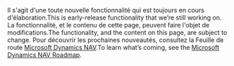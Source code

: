 <span data-ttu-id="ed079-101">Il s'agit d'une toute nouvelle fonctionnalité qui est toujours en cours d'élaboration.</span><span class="sxs-lookup"><span data-stu-id="ed079-101">This is early-release functionality that we’re still working on.</span></span> <span data-ttu-id="ed079-102">La fonctionnalité, et le contenu de cette page, peuvent faire l'objet de modifications.</span><span class="sxs-lookup"><span data-stu-id="ed079-102">The functionality, and the content on this page, are subject to change.</span></span> <span data-ttu-id="ed079-103">Pour découvrir les prochaines nouveautés, consultez la Feuille de route [Microsoft Dynamics NAV](https://go.microsoft.com/fwlink/?linkid=842139).</span><span class="sxs-lookup"><span data-stu-id="ed079-103">To learn what’s coming, see the [Microsoft Dynamics NAV Roadmap](https://go.microsoft.com/fwlink/?linkid=842139).</span></span>